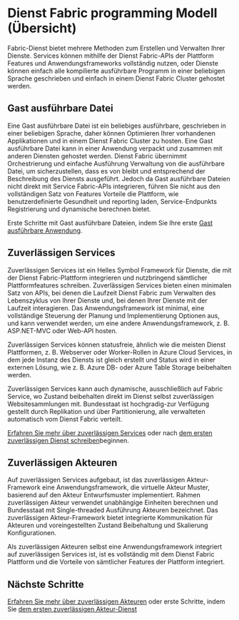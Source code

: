 <properties
   pageTitle="Dienst Fabric programming Übersicht über das Objektmodell | Microsoft Azure"
   description="Fabric-Dienst bietet zwei Framework zum Erstellen von Diensten: Akteur Rahmen und Framework Services. Sie bieten unterschiedliche vor-und Nachteile in Vereinfachung und steuern."
   services="service-fabric"
   documentationCenter=".net"
   authors="seanmck"
   manager="timlt"
   editor="vturecek"/>

<tags
   ms.service="service-fabric"
   ms.devlang="dotNet"
   ms.topic="article"
   ms.tgt_pltfrm="NA"
   ms.workload="NA"
   ms.date="07/18/2016"
   ms.author="seanmck"/>

# <a name="service-fabric-programming-model-overview"></a>Dienst Fabric programming Modell (Übersicht)

Fabric-Dienst bietet mehrere Methoden zum Erstellen und Verwalten Ihrer Dienste. Services können mithilfe der Dienst Fabric-APIs der Plattform Features und Anwendungsframeworks vollständig nutzen, oder Dienste können einfach alle kompilierte ausführbare Programm in einer beliebigen Sprache geschrieben und einfach in einem Dienst Fabric Cluster gehostet werden.

## <a name="guest-executable"></a>Gast ausführbare Datei

Eine Gast ausführbare Datei ist ein beliebiges ausführbare, geschrieben in einer beliebigen Sprache, daher können Optimieren Ihrer vorhandenen Applikationen und in einem Dienst Fabric Cluster zu hosten. Eine Gast ausführbare Datei kann in einer Anwendung verpackt und zusammen mit anderen Diensten gehostet werden. Dienst Fabric übernimmt Orchestrierung und einfache Ausführung Verwaltung von die ausführbare Datei, um sicherzustellen, dass es von bleibt und entsprechend der Beschreibung des Diensts ausgeführt. Jedoch da Gast ausführbare Dateien nicht direkt mit Service Fabric-APIs integrieren, führen Sie nicht aus den vollständigen Satz von Features Vorteile die Plattform, wie benutzerdefinierte Gesundheit und reporting laden, Service-Endpunkts Registrierung und dynamische berechnen bietet.

Erste Schritte mit Gast ausführbare Dateien, indem Sie Ihre erste [Gast ausführbare Anwendung](service-fabric-deploy-existing-app.md).

## <a name="reliable-services"></a>Zuverlässigen Services

Zuverlässigen Services ist ein Helles Symbol Framework für Dienste, die mit der Dienst Fabric-Plattform integrieren und nutzbringend sämtlicher Plattformfeatures schreiben. Zuverlässigen Services bieten einen minimalen Satz von APIs, bei denen die Laufzeit Dienst Fabric zum Verwalten des Lebenszyklus von Ihrer Dienste und, bei denen Ihrer Dienste mit der Laufzeit interagieren. Das Anwendungsframework ist minimal, eine vollständige Steuerung der Planung und Implementierung Optionen aus, und kann verwendet werden, um eine andere Anwendungsframework, z. B. ASP.NET-MVC oder Web-API hosten.

Zuverlässigen Services können statusfreie, ähnlich wie die meisten Dienst Plattformen, z. B. Webserver oder Worker-Rollen in Azure Cloud Services, in dem jede Instanz des Diensts ist gleich erstellt und Status wird in einer externen Lösung, wie z. B. Azure DB- oder Azure Table Storage beibehalten werden.

Zuverlässigen Services kann auch dynamische, ausschließlich auf Fabric Service, wo Zustand beibehalten direkt im Dienst selbst zuverlässigen Websitesammlungen mit. Bundesstaat ist hochgradig-zur Verfügung gestellt durch Replikation und über Partitionierung, alle verwalteten automatisch vom Dienst Fabric verteilt.

[Erfahren Sie mehr über zuverlässigen Services](service-fabric-reliable-services-introduction.md) oder nach [dem ersten zuverlässigen Dienst schreiben](service-fabric-reliable-services-quick-start.md)beginnen.

## <a name="reliable-actors"></a>Zuverlässigen Akteuren

Auf zuverlässigen Services aufgebaut, ist das zuverlässigen Akteur-Framework eine Anwendungsframework, die virtuelle Akteur Muster, basierend auf den Akteur Entwurfsmuster implementiert. Rahmen zuverlässigen Akteur verwendet unabhängige Einheiten berechnen und Bundesstaat mit Single-threaded Ausführung Akteuren bezeichnet. Das zuverlässigen Akteur-Framework bietet integrierte Kommunikation für Akteuren und voreingestellten Zustand Beibehaltung und Skalierung Konfigurationen.

Als zuverlässigen Akteuren selbst eine Anwendungsframework integriert auf zuverlässigen Services ist, ist es vollständig mit dem Dienst Fabric Plattform und die Vorteile von sämtlicher Features der Plattform integriert.

## <a name="next-steps"></a>Nächste Schritte
[Erfahren Sie mehr über zuverlässigen Akteuren](service-fabric-reliable-actors-introduction.md) oder erste Schritte, indem Sie [dem ersten zuverlässigen Akteur-Dienst](service-fabric-reliable-actors-get-started.md)
